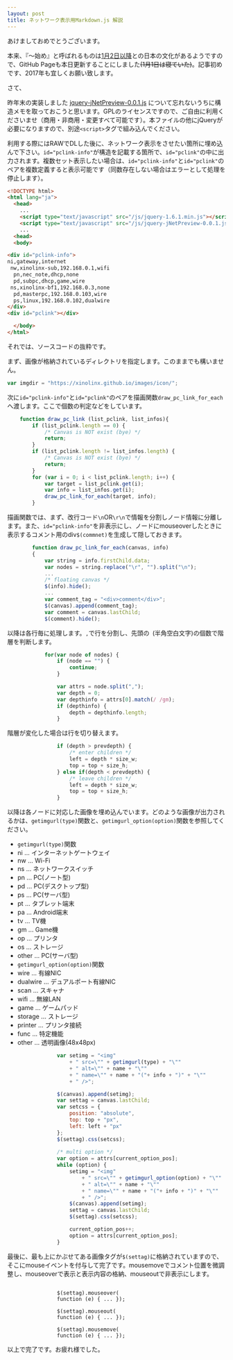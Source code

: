 ```yaml
---
layout: post
title: ネットワーク表示用Markdown.js 解説
---
```


あけましておめでとうございます。

本来、『～始め』と呼ばれるものは[1月2日以降](https://ja.wikipedia.org/wiki/%E5%A7%AB%E5%A7%8B%E3%82%81)との日本の文化があるようですので、GitHub Pageも本日更新することにしました~~(1月1日は寝ていた)~~。記事初めです、2017年も宜しくお願い致します。

さて、

昨年末の実装しました [jquery-jNetPreview-0.0.1.js](https://github.com/xinolinx/xinolinx.github.io/blob/e726714dc92207f4075eedb7bead3419a8cf5744/js/jquery-jNetPreview-0.0.1.js) について忘れないうちに構造メモを取っておこうと思います。GPLのライセンスですので、ご自由に利用くださいませ（商用・非商用・変更すべて可能です）。本ファイルの他にjQueryが必要になりますので、別途`<script>`タグで組み込んでください。

利用する際にはRAWでDLした後に、ネットワーク表示をさせたい箇所に埋め込んで下さい。`id="pclink-info"`が構造を記載する箇所で、`id="pclink"`の中に出力されます。複数セット表示したい場合は、`id="pclink-info"`と`id="pclink"`のペアを複数定義すると表示可能です（同数存在しない場合はエラーとして処理を停止します）。

```html
<!DOCTYPE html>
<html lang="ja">
  <head>
    ...
    <script type="text/javascript" src="/js/jquery-1.6.1.min.js"></script>
    <script type="text/javascript" src="/js/jquery-jNetPreview-0.0.1.js"></script>
    ...
  <head>
  <body>

<div id="pclink-info">
ni,gateway,internet
 nw,xinolinx-sub,192.168.0.1,wifi
  pn,nec_note,dhcp,none
  pd,subpc,dhcp,game,wire
 ns,xinolinx-bf1,192.168.0.3,none
  pd,masterpc,192.168.0.103,wire
  ps,linux,192.168.0.102,dualwire
</div>
<div id="pclink"></div>

  </body>
</html>
```

それでは、ソースコードの抜粋です。

<!--break-->

まず、画像が格納されているディレクトリを指定します。このままでも構いません。

```	javascript
var imgdir = "https://xinolinx.github.io/images/icon/";
```

次に`id="pclink-info"`と`id="pclink"`のペアを描画関数`draw_pc_link_for_each`へ渡します。ここで個数の判定などをしています。

```javascript
	function draw_pc_link (list_pclink, list_infos){
		if (list_pclink.length == 0) {
			/* Canvas is NOT exist (bye) */
			return;
		}
		if (list_pclink.length != list_infos.length) {
			/* Canvas is NOT exist (bye) */
			return;
		}
		for (var i = 0; i < list_pclink.length; i++) {
			var target = list_pclink.get(i);
			var info = list_infos.get(i);
			draw_pc_link_for_each(target, info);
		}
```

描画関数では、まず、改行コード`\n`OR`\r\n`で情報を分割しノード情報に分離します。また、`id="pclink-info"`を非表示にし、ノードにmouseoverしたときに表示するコメント用のdiv`$(commnet)`を生成して隠しておきます。

```javascript
		function draw_pc_link_for_each(canvas, info)
		{
			var string = info.firstChild.data;
			var nodes = string.replace("\r", "").split("\n");
			... 
			/* floating canvas */
			$(info).hide();
			...
			var comment_tag = "<div>comment</div>";
			$(canvas).append(comment_tag);
			var comment = canvas.lastChild;
			$(comment).hide();
```

以降は各行毎に処理します。`,`で行を分割し、先頭の` `(半角空白文字)の個数で階層を判断します。

```javascript
			for(var node of nodes) {
				if (node == "") {
					continue;
				}

				var attrs = node.split(",");
				var depth = 0;
				var depthinfo = attrs[0].match(/ /gm);
				if (depthinfo) {
					depth = depthinfo.length;
				}
```

階層が変化した場合は行を切り替えます。

```javascript
				if (depth > prevdepth) {
					/* enter children */
					left = depth * size_w;
					top = top + size_h;
				} else if(depth < prevdepth) {
					/* leave children */
					left = depth * size_w;
					top = top + size_h;
				}
```

以降は各ノードに対応した画像を埋め込んでいます。どのような画像が出力されるかは、`getimgurl(type)`関数と、`getimgurl_option(option)`関数を参照してください。


- `getimgurl(type)`関数
 - ni ... インターネットゲートウェイ
 - nw ... Wi-Fi
 - ns ... ネットワークスイッチ
 - pn ... PC(ノート型)
 - pd ... PC(デスクトップ型)
 - ps ... PC(サーバ型)
 - pt ... タブレット端末
 - pa ... Android端末
 - tv ... TV機
 - gm ... Game機
 - op ... プリンタ
 - os ... ストレージ
 - other ... PC(サーバ型)
- `getimgurl_option(option)`関数
 - wire ... 有線NIC
 - dualwire ... デュアルポート有線NIC
 - scan ... スキャナ
 - wifi ... 無線LAN
 - game ... ゲームパッド
 - storage ... ストレージ
 - printer ... プリンタ接続
 - func ... 特定機能
 - other ... 透明画像(48x48px)
 
```javascript
				var setimg = "<img"
					+ " src=\"" + getimgurl(type) + "\""
					+ " alt=\"" + name + "\""  
					+ " name=\"" + name + "("+ info + ")" + "\""  
					+ " />";

				$(canvas).append(setimg);
				var settag = canvas.lastChild;
				var setcss = {
					position: "absolute",
					top: top + "px",
					left: left + "px"
				};
				$(settag).css(setcss);
				
				/* multi option */
				var option = attrs[current_option_pos];
				while (option) {
					setimg = "<img"
						+ " src=\"" + getimgurl_option(option) + "\""
						+ " alt=\"" + name + "\""  
						+ " name=\"" + name + "("+ info + ")" + "\""  
						+ " />";
					$(canvas).append(setimg);
					settag = canvas.lastChild;
					$(settag).css(setcss);

					current_option_pos++;
					option = attrs[current_option_pos];
				}
```

最後に、最も上にかぶせてある画像タグが`$(settag)`に格納されていますので、そこにmouseイベントを付与して完了です。mousemoveでコメント位置を微調整し、mouseoverで表示と表示内容の格納、mouseoutで非表示にします。

```

				$(settag).mouseover(
				function (e) { ... });
				
				$(settag).mouseout(
				function (e) { ... });
				
				$(settag).mousemove(
				function (e) { ... });	
```

以上で完了です。お疲れ様でした。
